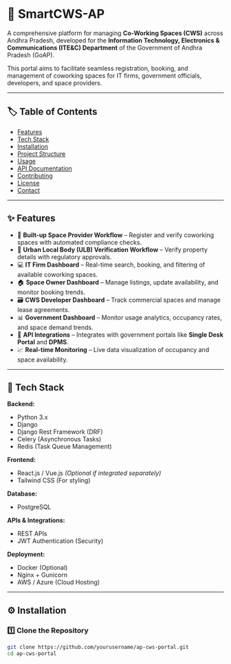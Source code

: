 # 🚀 SmartCWS-AP

A comprehensive platform for managing **Co-Working Spaces (CWS)** across Andhra Pradesh, developed for the **Information Technology, Electronics & Communications (ITE&C) Department** of the Government of Andhra Pradesh (GoAP).

This portal aims to facilitate seamless registration, booking, and management of coworking spaces for IT firms, government officials, developers, and space providers.

---

## 🏷️ **Table of Contents**

- [Features](#features)
- [Tech Stack](#tech-stack)
- [Installation](#installation)
- [Project Structure](#project-structure)
- [Usage](#usage)
- [API Documentation](#api-documentation)
- [Contributing](#contributing)
- [License](#license)
- [Contact](#contact)

---

## ✨ **Features**

- 🔐 **Built-up Space Provider Workflow** – Register and verify coworking spaces with automated compliance checks.
- 🏢 **Urban Local Body (ULB) Verification Workflow** – Verify property details with regulatory approvals.
- 💻 **IT Firm Dashboard** – Real-time search, booking, and filtering of available coworking spaces.
- 🏠 **Space Owner Dashboard** – Manage listings, update availability, and monitor booking trends.
- 🗃️ **CWS Developer Dashboard** – Track commercial spaces and manage lease agreements.
- 📊 **Government Dashboard** – Monitor usage analytics, occupancy rates, and space demand trends.
- 🔗 **API Integrations** – Integrates with government portals like **Single Desk Portal** and **DPMS**.
- 📈 **Real-time Monitoring** – Live data visualization of occupancy and space availability.

---

## 🔧 **Tech Stack**

**Backend:**

- Python 3.x
- Django
- Django Rest Framework (DRF)
- Celery (Asynchronous Tasks)
- Redis (Task Queue Management)

**Frontend:**

- React.js / Vue.js _(Optional if integrated separately)_
- Tailwind CSS (For styling)

**Database:**

- PostgreSQL

**APIs & Integrations:**

- REST APIs
- JWT Authentication (Security)

**Deployment:**

- Docker (Optional)
- Nginx + Gunicorn
- AWS / Azure (Cloud Hosting)

---

## ⚙️ **Installation**

### 1️⃣ **Clone the Repository**

```bash
git clone https://github.com/yourusername/ap-cws-portal.git
cd ap-cws-portal
```
